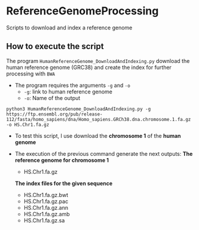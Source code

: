 # ReferenceGenomeProcessing
Scripts to download and index a reference genome

## How to execute the script

The program `HumanReferenceGenome_DownloadAndIndexing.py` download the human reference genome (GRC38) and create the index for further processing with `BWA`

- The program requires the arguments `-g` and `-o`
   - `-g`: link to human reference genome
   - `-o`: Name of the output

```
python3 HumanReferenceGenome_DownloadAndIndexing.py -g https://ftp.ensembl.org/pub/release-112/fasta/homo_sapiens/dna/Homo_sapiens.GRCh38.dna.chromosome.1.fa.gz -o HS.Chr1.fa.gz

```
- To test this script, I use download the <b>chromosome 1</b> of the <b>human genome</b>

- The execution of the previous command generate the next outputs:
  <b>The reference genome for chromosome 1</b>
   - HS.Chr1.fa.gz

  <b>The index files for the given sequence</b>
   - HS.Chr1.fa.gz.bwt
   - HS.Chr1.fa.gz.pac
   - HS.Chr1.fa.gz.ann
   - HS.Chr1.fa.gz.amb
   - HS.Chr1.fa.gz.sa
